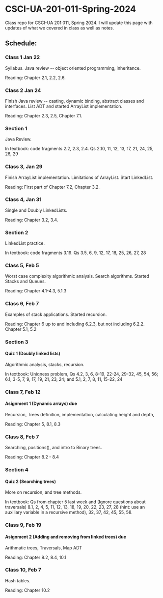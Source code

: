 # CSCI-UA-201-011-Spring-2024
Class repo for CSCI-UA 201 011, Spring 2024. I will update this page with updates of what we covered in class as well as notes.

## Schedule:

### Class 1 Jan 22

Syllabus. Java review -- object oriented programming, inheritance.

Reading: Chapter 2.1, 2.2, 2.6.

### Class 2 Jan 24

Finish Java review -- casting, dynamic binding, abstract classes and interfaces.
List ADT and started ArrayList implementation.

Reading: Chapter 2.3, 2.5, Chapter 7.1.

### Section 1

Java Review.

In textbook: code fragments 2.2, 2.3, 2.4. Qs 2.10, 11, 12, 13, 17, 21, 24, 25, 26, 29

### Class 3, Jan 29

Finish ArrayList implementation. Limitations of ArrayList. Start LinkedList.

Reading: First part of Chapter 7.2, Chapter 3.2.

### Class 4, Jan 31

Single and Doubly LinkedLists.

Reading: Chapter 3.2, 3.4.

### Section 2

LinkedList practice.

In textbook: code fragments 3.19. Qs 3.5, 6, 9, 12, 17, 18, 25, 26, 27, 28

### Class 5, Feb 5

Worst case complexity algorithmic analysis. Search algorithms. Started Stacks and Queues.

Reading: Chapter 4.1-4.3, 5.1.3

### Class 6, Feb 7

Examples of stack applications. Started recursion.

Reading: Chapter 6 up to and including 6.2.3, but not including 6.2.2. Chapter 5.1, 5.2

### Section 3

#### Quiz 1 (Doubly linked lists)

Algorithmic analysis, stacks, recursion.

In textbook: Uniqness problem, Qs 4.2, 3, 6, 8-19, 22-24, 29-32, 45, 54, 56; 6.1, 3-5, 7, 9, 17, 19, 21, 23, 24; and 5.1, 2, 7, 8, 11, 15-22, 24

### Class 7, Feb 12

#### Asignment 1 (Dynamic arrays) due

Recursion, Trees definition, implementation, calculating height and depth, 

Reading: Chapter 5, 8.1, 8.3

### Class 8, Feb 7

Searching, positions(), and intro to Binary trees.

Reading: Chapter 8.2 - 8.4

### Section 4

#### Quiz 2 (Searching trees)

More on recursion, and tree methods.

In textbook: Qs from chapter 5 last week and (Ignore questions about traversals) 8.1, 2, 4, 5, 11, 12, 13, 18, 19, 20, 22, 23, 27, 28 (hint: use an auxiliary variable in a recursive method), 32, 37, 42, 45, 55, 58.

### Class 9, Feb 19

#### Asignment 2 (Adding and removing from linked trees) due

Arithmatic trees, Traversals, Map ADT

Reading: Chapter 8.2, 8.4, 10.1

### Class 10, Feb 7

Hash tables.

Reading: Chapter 10.2


